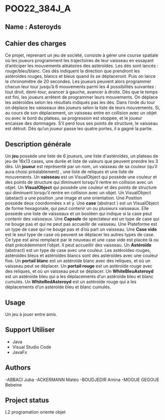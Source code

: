 # POO22_384J_A



## Name : Asteroyds

## Cahier des charges

Ce projet, reprenant un jeu de société, consiste à gérer une course spatiale où les joueurs programment les trajectoires de leur vaisseau en essayant d’anticiper les mouvements aléatoires des astéroïdes.
Les dés sont lancés : rouge/bleu/blanc. Ces dés indiquent la direction que prendront les astéroïdes rouges, blancs et bleus quand ils se déplaceront. Puis on lance le chronomètre de 20 secondes.
Les joueurs peuvent alors programmer chacun leur tour jusqu’à 6 mouvements parmi les 4 possibilités suivantes : tout droit, demi-tour, avancer à gauche, avancer à droite.
Dès que le temps est fini, les joueurs arrêtent de programmer leurs mouvements.
On déplace les astéroïdes selon les résultats indiqués pas les dés.
Dans l’orde du tour on déplace les vaisseaux des joueurs selon la liste de leurs mouvements.
Si, au cours de son déplacement, un vaisseau entre en collision avec un objet ou avec le bord du plateau, sa progression est stoppée, et le joueur encaisse des dommages. S’il perd tous ses points de structure, le vaisseau est détruit.
Dès qu’un joueur passe les quatre portes, il a gagné la partie.

## Description générale

Un __jeu__ possède une liste de 6 joueurs, une liste d'astéroïdes, un plateau de jeu de 16x13 cases, une durée et liste de valeurs que peuvent prendre les 3 dès. Un __joueur__ est représenté par un nom, un vaisseau de sa couleur (qu’il aura choisi préalablement) , une liste de reliques et une liste de mouvements. Un __vaisseau__ est un VisualObject qui possède une couleur et des points de structure qui diminuent lorsqu’il rentre en collision avec un objet. Un __VisualObject__ qui possède une couleur et des points de structure qui diminuent lorsqu’il rentre en collision avec un objet. Un VisualObject (abstact) a une position ,une image et une orientation.
Une Position possède deux coordonnées x et y.
Une __case__ (abstract ) est un VisualObject de forme hexagonale, qui peut contenir un ou plusieurs vaisseaux. Elle possède une liste de vaisseaux et un booléen qui indique si la case peut contenir des vaisseaux.
Une __Capsule__ de spectateur est un type de case qui ne bouge pas et qui ne peut pas accueillir de vaisseau.
Une Plateforme est un type de case qui ne bouge pas et d’où part un vaisseau.
Une __Case vide__ est le seul type de case où peuvent se déplacer les autres types de case. Ce type est ainsi remplacé par le nouveau et une case vide est placée là ou était précédemment l’objet. Il peut accueillir des vaisseau.
Un __Astéroïde__ (abstract) est un type de case avec une couleur. Les astéroïdes rouges, astéroïdes bleus et astéroïdes blancs sont des astéroïdes avec une couleur fixe.
Un __portail blanc__ est un astéroïde blanc avec des reliques, et où un vaisseau peut se déplacer.
Un __portail rouge__ est un astéroïde rouge avec des reliques, et où un vaisseau peut se déplacer.
Un __WhiteBleuAsteroyd__ est un astéroïde bleu qui a les déplacements d’un astéroïde bleu et blanc cumulés.
Un __WhiteRedAsteroyd__ est un astéroïde rouge qui a les déplacements d’un astéroïde bleu et blanc cumulés.


## Usage
Un jeu à jouer entre amis.

## Support Utiliser
- Java
- Visual Studio Code
- JavaFx


## Authors 
-ABBACI Juba
-ACKERMANN Matéo
-BOUDJEDIR Amina
-MOGUE GEGOUE Bebeine

## Project status
L2 programation oriente objet